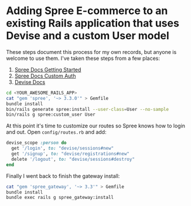 # Adding Spree E-commerce to an existing Rails application that uses Devise and a custom User model

These steps document this process for my own records, but anyone is welcome to use them. I've taken these steps from a few places:

1) [Spree Docs Getting Started](http://guides.spreecommerce.org/developer/getting_started_tutorial.html)
2) [Spree Docs Custom Auth](http://guides.spreecommerce.org/developer/authentication.html)
3) [Devise Docs](https://github.com/plataformatec/devise)

```bash
cd <YOUR_AWESOME_RAILS_APP>
cat "gem 'spree', '~> 3.3.0'" > Gemfile
bundle install
bin/rails generate spree:install --user-class=User --no-sample
bin/rails g spree:custom_user User
```

At this point it's time to customize our routes so Spree knows how to login and out. Open `config/routes.rb` and add:

```ruby
devise_scope :person do
  get '/login', to: "devise/sessions#new"
  get '/signup', to: "devise/registrations#new"
  delete '/logout', to: "devise/sessions#destroy"
end
```

Finally I went back to finish the gateway install:

```bash
cat "gem 'spree_gateway', '~> 3.3'" > Gemfile
bundle install
bundle exec rails g spree_gateway:install
```
